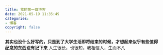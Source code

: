 ```yaml
---
title: 我的第一篇博客
date: 2021-05-19 11:35:49
categories: 
- 博客 
copyright: false
---
```


**其实也没什么好写的，只是到了大学生活即将结束的时候，才想起来似乎有些值得纪念的东西没有记下来**
人生很长，也很短，我相信人，生而不凡
